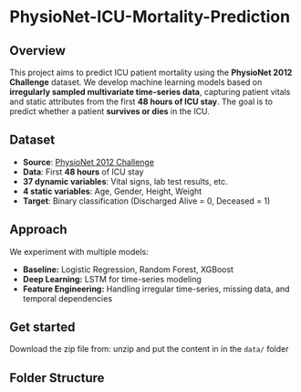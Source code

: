 # PhysioNet-ICU-Mortality-Prediction

## Overview
This project aims to predict ICU patient mortality using the **PhysioNet 2012 Challenge** dataset. We develop machine learning models based on **irregularly sampled multivariate time-series data**, capturing patient vitals and static attributes from the first **48 hours of ICU stay**. The goal is to predict whether a patient **survives or dies** in the ICU.

## Dataset
- **Source**: [PhysioNet 2012 Challenge](https://physionet.org/content/challenge-2012/)
- **Data**: First **48 hours** of ICU stay
- **37 dynamic variables**: Vital signs, lab test results, etc.
- **4 static variables**: Age, Gender, Height, Weight
- **Target**: Binary classification (Discharged Alive = 0, Deceased = 1)

## Approach
We experiment with multiple models:
- **Baseline:** Logistic Regression, Random Forest, XGBoost
- **Deep Learning:** LSTM for time-series modeling
- **Feature Engineering:** Handling irregular time-series, missing data, and temporal dependencies

## Get started
Download the zip file from:
unzip and put the content in in the `data/` folder

## Folder Structure
